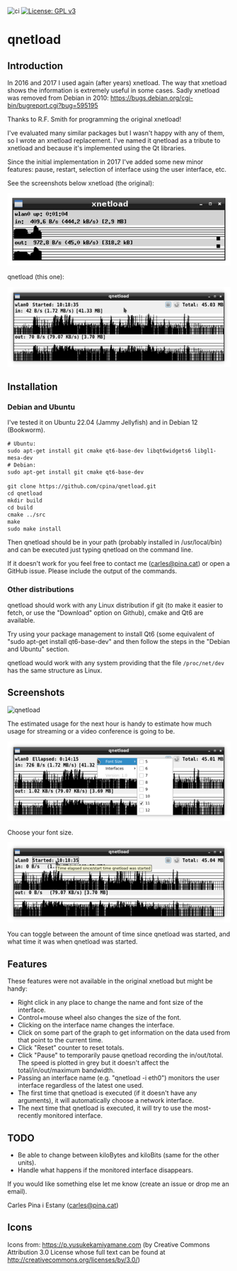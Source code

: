 ![ci](https://github.com/cpina/qnetload/workflows/ci/badge.svg)
[![License: GPL v3](https://img.shields.io/badge/License-GPLv3-blue.svg)](https://www.gnu.org/licenses/gpl-3.0)

# qnetload
## Introduction
In 2016 and 2017 I used again (after years) xnetload. The way that xnetload shows the information is extremely useful in some cases. Sadly xnetload was removed from Debian in 2010:
https://bugs.debian.org/cgi-bin/bugreport.cgi?bug=595195

Thanks to R.F. Smith for programming the original xnetload!

I've evaluated many similar packages but I wasn't happy with any of them, so I wrote an xnetload replacement. I've named it qnetload as a tribute to xnetload and because it's implemented using the Qt libraries.

Since the initial implementation in 2017 I've added some new minor features: pause, restart, selection of interface using the user interface, etc.

See the screenshots below
xnetload (the original):

![xnetload](docs/images/xnetload.png)

qnetload (this one):

![qnetload](docs/images/qnetload.png)

## Installation
### Debian and Ubuntu
I've tested it on Ubuntu 22.04 (Jammy Jellyfish) and in Debian 12 (Bookworm).

```
# Ubuntu:
sudo apt-get install git cmake qt6-base-dev libqt6widgets6 libgl1-mesa-dev
# Debian:
sudo apt-get install git cmake qt6-base-dev

git clone https://github.com/cpina/qnetload.git
cd qnetload
mkdir build
cd build
cmake ../src
make
sudo make install
```

Then qnetload should be in your path (probably installed in /usr/local/bin) and can be executed just typing qnetload on the command line.

If it doesn't work for you feel free to contact me (carles@pina.cat) or open a GitHub issue. Please include the output of the commands.

### Other distributions
qnetload should work with any Linux distribution if git (to make it easier to fetch, or use the "Download" option on Github), cmake and Qt6 are available.

Try using your package management to install Qt6 (some equivalent of "sudo apt-get install qt6-base-dev" and then follow the steps in the "Debian and Ubuntu" section.

qnetload would work with any system providing that the file `/proc/net/dev` has the same structure as Linux.

## Screenshots
![qnetload](docs/images/qnetload-speed-tooltip.png)

The estimated usage for the next hour is handy to estimate how much usage for streaming or a video conference is going to be.

![qnetload](docs/images/qnetload-font-sizes.png)

Choose your font size.

![qnetload](docs/images/qnetload-started.png)

You can toggle between the amount of time since qnetload was started, and what time it was when qnetload was started.

## Features
These features were not available in the original xnetload but might be handy:

* Right click in any place to change the name and font size of the interface.
* Control+mouse wheel also changes the size of the font.
* Clicking on the interface name changes the interface.
* Click on some part of the graph to get information on the data used from that point to the current time.
* Click "Reset" counter to reset totals.
* Click "Pause" to temporarily pause qnetload recording the in/out/total. The speed is plotted in grey but it doesn't affect the total/in/out/maximum bandwidth.
* Passing an interface name (e.g. "qnetload -i eth0") monitors the user interface regardless of the latest one used.
* The first time that qnetload is executed (if it doesn't have any arguments), it will automatically choose a network interface.
* The next time that qnetload is executed, it will try to use the most-recently monitored interface.

## TODO

* Be able to change between kiloBytes and kiloBits (same for the other units).
* Handle what happens if the monitored interface disappears.

If you would like something else let me know (create an issue or drop me an email).

Carles Pina i Estany (carles@pina.cat)

## Icons
Icons from: https://p.yusukekamiyamane.com (by Creative Commons Attribution 3.0 License whose full text can be found at http://creativecommons.org/licenses/by/3.0/)
